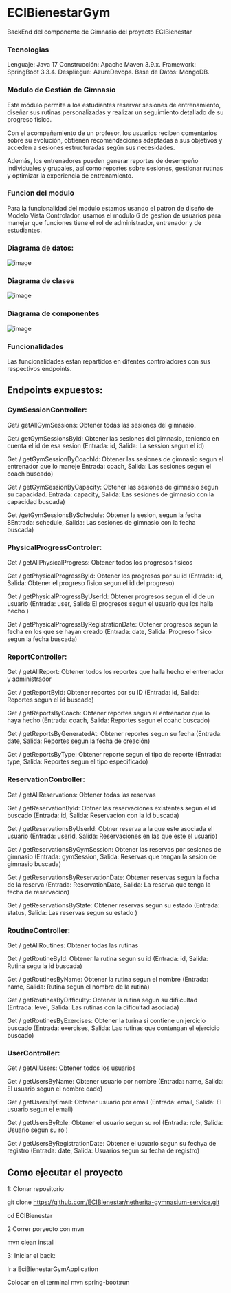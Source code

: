 # ECIBienestarGym
BackEnd del componente de Gimnasio del proyecto ECIBienestar

### Tecnologias

Lenguaje: Java 17
Construcción: Apache Maven 3.9.x.
Framework: SpringBoot 3.3.4.
Despliegue: AzureDevops.
Base de Datos: MongoDB.

### Módulo de Gestión de Gimnasio

Este módulo permite a los estudiantes reservar sesiones de entrenamiento, diseñar sus rutinas personalizadas y realizar un seguimiento detallado de su progreso físico.

Con el acompañamiento de un profesor, los usuarios reciben comentarios sobre su evolución, obtienen recomendaciones adaptadas a sus objetivos y acceden a sesiones estructuradas según sus necesidades. 

Además, los entrenadores pueden generar reportes de desempeño individuales y grupales, así como reportes sobre sesiones, gestionar rutinas y optimizar la experiencia de entrenamiento.

### Funcion del modulo

Para la funcionalidad del modulo estamos usando el patron de diseño de Modelo Vista Controlador,
usamos el modulo 6 de gestion de usuarios para manejar que funciones tiene el rol de administrador, entrenador y de 
estudiantes.

### Diagrama de datos:

![image](assets/Diagrama%20de%20datps.png)

### Diagrama de clases

![image](assets/Diagrama%20de%20clases.png)

### Diagrama de componentes

![image](assets/Diagrama%20de%20componentes.png)


### Funcionalidades

Las funcionalidades estan repartidos en difentes controladores con sus 
respectivos endpoints.

## Endpoints expuestos:

### GymSessionController:

Get/ getAllGymSessions: Obtener todas las sesiones del gimnasio.

Get/ getGymSessionsById: Obtener las sesiones del gimnasio, teniendo en cuenta el id de esa sesion
(Entrada: id, Salida: La session segun el id)

Get / getGymSessionByCoachId: Obtener las sesiones de gimnasio segun el entrenador que lo maneje
Entrada: coach, Salida: Las sesiones segun el coach buscado)

Get / getGymSessionByCapacity: Obtener las sesiones de gimnasio segun su capacidad.
Entrada: capacity, Salida: Las sesiones de gimnasio con la capacidad buscada)

Get /getGymSessionsBySchedule: Obtener la sesion, segun la fecha
8Entrada: schedule, Salida: Las sesiones de gimnasio con la fecha buscada)

### PhysicalProgressControler:

Get / getAllPhysicalProgress: Obtener todos los progresos fisicos

Get / getPhysicalProgressById: Obtener los progresos por su id
(Entrada: id, Salida: Obtener el progreso fisico segun el id del progreso)

Get / getPhysicalProgressByUserId: Obtener progresos segun el id de un usuario
(Entrada: user, Salida:El progresos segun el usuario que los halla hecho )

Get / getPhysicalProgressByRegistrationDate: Obtener progresos segun la fecha en los que se hayan creado
(Entrada: date, Salida: Progreso fisico segun la fecha buscada)


### ReportController:

Get / getAllReport: Obtener todos los reportes que halla hecho el entrenador y administrador

Get / getReportById: Obtener reportes por su ID
(Entrada: id, Salida: Reportes segun el id buscado)

Get / getReportsByCoach: Obtener reportes segun el entrenador que lo haya hecho
(Entrada: coach, Salida: Reportes segun el coahc buscado)

Get / getReportsByGeneratedAt: Obtener reportes segun su fecha
(Entrada: date, Salida: Reportes segun la fecha de creación)

Get / getReportsByType: Obtener reporte segun el tipo de reporte
(Entrada: type, Salida: Reportes segun el tipo especificado)

### ReservationController:

Get / getAllReservations: Obtener todas las reservas

Get / getReservationById: Obtner las reservaciones existentes segun el id buscado
(Entrada: id, Salida: Reservacion con la id buscada)

Get / getReservationsByUserId: Obtner reserva a la que este asociada el usuario
(Entrada: userId, Salida: Reservaciones en las que este el usuario)

Get / getReservationsByGymSession: Obtener las reservas por sesiones de gimnasio
(Entrada: gymSession, Salida: Reservas que tengan la sesion de gimnasio buscada)

Get / getReservationsByReservationDate: Obtener reservas segun la fecha de la reserva
(Entrada: ReservationDate, Salida: La reserva que tenga la fecha de reservacion)

Get / getReservationsByState: Obtener reservas segun su estado
(Entrada: status, Salida: Las reservas segun su estado )

### RoutineController:

Get / getAllRoutines: Obtener todas las rutinas

Get / getRoutineById: Obtener la rutina segun su id
(Entrada: id, Salida: Rutina segu la id buscada)

Get / getRoutinesByName: Obtener la rutina segun el nombre
(Entrada: name, Salida: Rutina segun el nombre de la rutina)

Get / getRoutinesByDifficulty: Obtener la rutina segun su difilcultad
(Entrada: level, Salida: Las rutinas con la dificultad asociada)

Get / getRoutinesByExercises: Obtener la turina si contiene un jercicio buscado
(Entrada: exercises, Salida: Las rutinas que contengan el ejercicio buscado)

### UserController:
Get / getAllUsers: Obtener todos los usuarios

Get / getUsersByName: Obtener usuario por nombre
(Entrada: name, Salida: El usuario segun el nombre dado)

Get / getUsersByEmail: Obtener usuario por email
(Entrada: email, Salida: El usuario segun el email)

Get / getUsersByRole: Obtener el usuario segun su rol
(Entrada: role,  Salida: Usuario segun su rol)

Get / getUsersByRegistrationDate: Obtener el usuario segun su fechya de registro
(Entrada: date, Salida: Usuarios segun su fecha de registro)
 
## Como ejecutar el proyecto

1: Clonar repositorio

git clone https://github.com/ECIBienestar/netherita-gymnasium-service.git

cd ECIBienestar

2 Correr poryecto con mvn 

mvn clean install

3: Iniciar el back:

Ir a EciBienestarGymApplication

Colocar en el terminal mvn spring-boot:run

